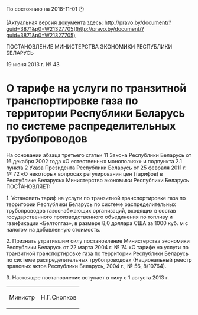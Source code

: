 По состоянию на 2018-11-01 &#x1F550;

[Актуальная версия документа здесь: http://pravo.by/document/?guid=3871&p0=W21327705](http://pravo.by/document/?guid=3871&p0=W21327705)

<p>ПОСТАНОВЛЕНИЕ МИНИСТЕРСТВА ЭКОНОМИКИ РЕСПУБЛИКИ БЕЛАРУСЬ</p>
<p>19 июня 2013 г. № 43</p>
<h1>О тарифе на услуги по транзитной транспортировке газа по территории Республики Беларусь по системе распределительных трубопроводов</h1>
<p>На основании абзаца третьего статьи 11 Закона Республики Беларусь от 16 декабря 2002 года «О естественных монополиях» и подпункта 2.1 пункта 2 Указа Президента Республики Беларусь от 25 февраля 2011 г. № 72 «О некоторых вопросах регулирования цен (тарифов) в Республике Беларусь» Министерство экономики Республики Беларусь ПОСТАНОВЛЯЕТ:</p>
<p>1. Установить тариф на услуги по транзитной транспортировке газа по территории Республики Беларусь по системе распределительных трубопроводов газоснабжающих организаций, входящих в состав государственного производственного объединения по топливу и газификации «Белтопгаз», в размере 8,0 доллара США за 1000 куб. м с налогом на добавленную стоимость.</p>
<p>2. Признать утратившим силу постановление Министерства экономики Республики Беларусь от 22 марта 2004 г. № 74 «О тарифе на услуги по транзитной транспортировке газа по территории Республики Беларусь по системе распределительных трубопроводов» (Национальный реестр правовых актов Республики Беларусь, 2004 г., № 56, 8/10764).</p>
<p>3. Настоящее постановление вступает в силу с 1 августа 2013 г.</p>
<p></p>
<table><tr>
<td><p>Министр</p></td>
<td><p>Н.Г.Снопков</p></td>
</tr></table>
<p></p>